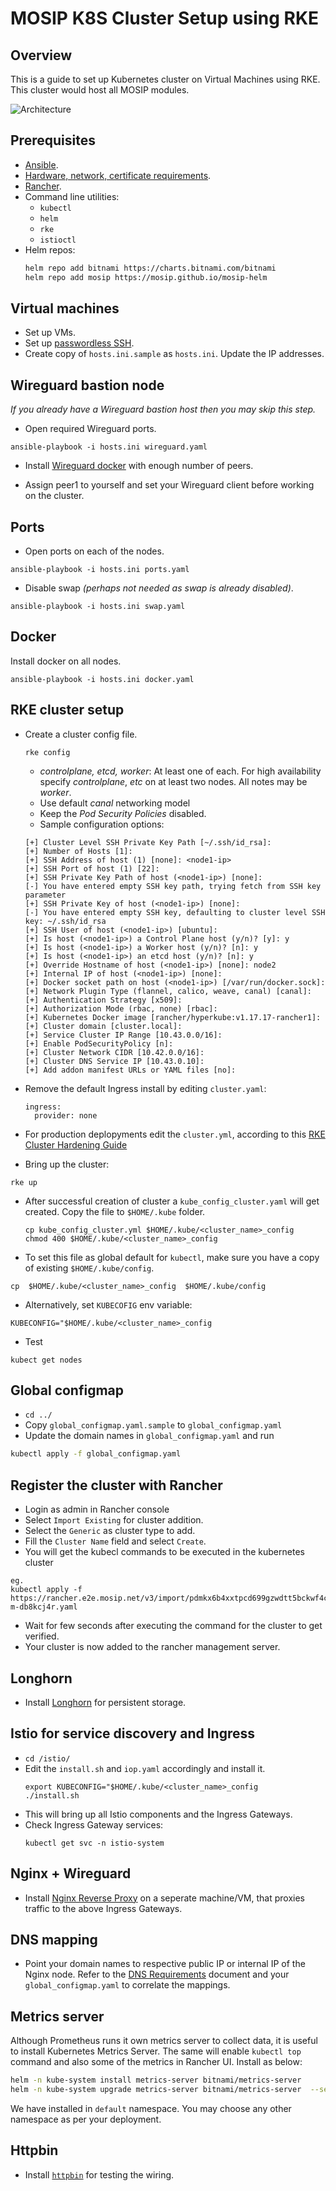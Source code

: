 # MOSIP K8S Cluster Setup using RKE

## Overview
This is a guide to set up Kubernetes cluster on Virtual Machines using RKE. This cluster would host all MOSIP modules.

![Architecture](../../docs/images/deployment_architecture.png)

## Prerequisites
- [Ansible](https://docs.ansible.com/ansible/latest/installation_guide/intro_installation.html).
- [Hardware, network, certificate requirements](./requirements.md).
- [Rancher](../../rancher).
- Command line utilities:
  - `kubectl`
  - `helm`
  - `rke`
  - `istioctl`
- Helm repos:
  ```sh
  helm repo add bitnami https://charts.bitnami.com/bitnami
  helm repo add mosip https://mosip.github.io/mosip-helm
  ```
## Virtual machines
* Set up VMs.
* Set up [passwordless SSH](../../docs/ssh.md).
* Create copy of `hosts.ini.sample` as `hosts.ini`. Update the IP addresses.

## Wireguard bastion node
_If you already have a Wireguard bastion host then you may skip this step._

* Open required Wireguard ports.
```
ansible-playbook -i hosts.ini wireguard.yaml
```
* Install [Wireguard docker](https://docs.mosip.io/1.2.0/deployment/sandbox-deployment/wireguard-bastion) with enough number of peers.
- Assign peer1 to yourself and set your Wireguard client before working on the cluster.

## Ports
* Open ports on each of the nodes.
```
ansible-playbook -i hosts.ini ports.yaml
```
* Disable swap _(perhaps not needed as swap is already disabled)_.
```
ansible-playbook -i hosts.ini swap.yaml
```

## Docker
Install docker on all nodes.
```
ansible-playbook -i hosts.ini docker.yaml
```

## RKE cluster setup
* Create a cluster config file. 
    ```
    rke config
    ```
    *  _controlplane, etcd, worker_: At least one of each. For high availability specify _controlplane_, _etc_ on at least two nodes. All notes may be _worker_.
    * Use default _canal_ networking model
    * Keep the _Pod Security Policies_ disabled.
    * Sample configuration options:
    ```
    [+] Cluster Level SSH Private Key Path [~/.ssh/id_rsa]:
    [+] Number of Hosts [1]:
    [+] SSH Address of host (1) [none]: <node1-ip>
    [+] SSH Port of host (1) [22]:
    [+] SSH Private Key Path of host (<node1-ip>) [none]:
    [-] You have entered empty SSH key path, trying fetch from SSH key parameter
    [+] SSH Private Key of host (<node1-ip>) [none]:
    [-] You have entered empty SSH key, defaulting to cluster level SSH key: ~/.ssh/id_rsa
    [+] SSH User of host (<node1-ip>) [ubuntu]:
    [+] Is host (<node1-ip>) a Control Plane host (y/n)? [y]: y
    [+] Is host (<node1-ip>) a Worker host (y/n)? [n]: y
    [+] Is host (<node1-ip>) an etcd host (y/n)? [n]: y
    [+] Override Hostname of host (<node1-ip>) [none]: node2
    [+] Internal IP of host (<node1-ip>) [none]:
    [+] Docker socket path on host (<node1-ip>) [/var/run/docker.sock]:
    [+] Network Plugin Type (flannel, calico, weave, canal) [canal]:
    [+] Authentication Strategy [x509]:
    [+] Authorization Mode (rbac, none) [rbac]:
    [+] Kubernetes Docker image [rancher/hyperkube:v1.17.17-rancher1]:
    [+] Cluster domain [cluster.local]:
    [+] Service Cluster IP Range [10.43.0.0/16]:
    [+] Enable PodSecurityPolicy [n]:
    [+] Cluster Network CIDR [10.42.0.0/16]:
    [+] Cluster DNS Service IP [10.43.0.10]:
    [+] Add addon manifest URLs or YAML files [no]:
    ```
* Remove the default Ingress install by editing `cluster.yaml`:
    ```
    ingress:
      provider: none
    ```
* For production deplopyments edit the `cluster.yml`, according to this [RKE Cluster Hardening Guide](./rke-cluster-hardening.md)

* Bring up the cluster:
```
rke up
```
* After successful creation of cluster a `kube_config_cluster.yaml` will get created. Copy the file to `$HOME/.kube` folder.
  ```
  cp kube_config_cluster.yml $HOME/.kube/<cluster_name>_config
  chmod 400 $HOME/.kube/<cluster_name>_config
  ```
* To set this file as global default for `kubectl`, make sure you have a copy of existing `$HOME/.kube/config`. 
```
cp  $HOME/.kube/<cluster_name>_config  $HOME/.kube/config
```
* Alternatively, set `KUBECOFIG` env variable:
```
KUBECONFIG="$HOME/.kube/<cluster_name>_config
```
* Test
```
kubect get nodes
```
## Global configmap
* `cd ../`
* Copy `global_configmap.yaml.sample` to `global_configmap.yaml`  
* Update the domain names in `global_configmap.yaml` and run
```sh
kubectl apply -f global_configmap.yaml
```
## Register the cluster with Rancher
* Login as admin in Rancher console
* Select `Import Existing` for cluster addition.
* Select the `Generic` as cluster type to add.
* Fill the `Cluster Name` field and select `Create`.
* You will get the kubecl commands to be executed in the kubernetes cluster
```
eg.
kubectl apply -f https://rancher.e2e.mosip.net/v3/import/pdmkx6b4xxtpcd699gzwdtt5bckwf4ctdgr7xkmmtwg8dfjk4hmbpk_c-m-db8kcj4r.yaml
```
* Wait for few seconds after executing the command for the cluster to get verified.
* Your cluster is now added to the rancher management server.

## Longhorn
* Install [Longhorn](../longhorn/README.md) for persistent storage.

## Istio for service discovery and Ingress
* `cd /istio/`
* Edit the `install.sh` and `iop.yaml` accordingly and install it.
  ```
  export KUBECONFIG="$HOME/.kube/<cluster_name>_config
  ./install.sh
  ```
* This will bring up all Istio components and the Ingress Gateways.
* Check Ingress Gateway services:
  ```
  kubectl get svc -n istio-system
  ```
## Nginx + Wireguard 
* Install [Nginx Reverse Proxy](./nginx/) on a seperate machine/VM, that proxies traffic to the above Ingress Gateways.
## DNS mapping
* Point your domain names to respective public IP or internal IP of the Nginx node. Refer to the [DNS Requirements](./requirements.md#DNS_requirements) document and your `global_configmap.yaml` to correlate the mappings.
## Metrics server
Although Prometheus runs it own metrics server to collect data, it is useful to install Kubernetes Metrics Server.  The same will enable `kubectl top` command and also some of the metrics in Rancher UI. Install as below:
```sh
helm -n kube-system install metrics-server bitnami/metrics-server
helm -n kube-system upgrade metrics-server bitnami/metrics-server  --set apiService.create=true
```
We have installed in `default` namespace.  You may choose any other namespace as per your deployment.

## Httpbin
* Install [`httpbin`](../../utils/httpbin/README.md) for testing the wiring.
